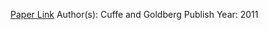 
[Paper Link](https://papers.ssrn.com/sol3/papers.cfm?abstract_id=1823630)
Author(s): Cuffe and Goldberg
Publish Year: 2011